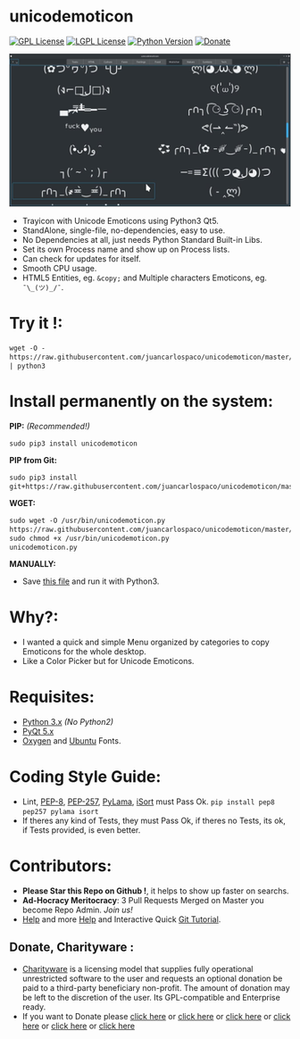 unicodemoticon
==============


[![GPL License](http://img.shields.io/badge/license-GPL-blue.svg?style=plastic)](http://opensource.org/licenses/GPL-3.0) [![LGPL License](http://img.shields.io/badge/license-LGPL-blue.svg?style=plastic)](http://opensource.org/licenses/LGPL-3.0) [![Python Version](https://img.shields.io/badge/Python-3-brightgreen.svg?style=plastic)](http://python.org) [![Donate](https://www.paypalobjects.com/en_US/i/btn/btn_donate_SM.gif "Donate with or without Credit Card")](http://goo.gl/cB7PR)


![screenshot](https://raw.githubusercontent.com/juancarlospaco/unicodemoticon/master/temp.jpg "UnicodEmoticon on Linux")


- Trayicon with Unicode Emoticons using Python3 Qt5.
- StandAlone, single-file, no-dependencies, easy to use.
- No Dependencies at all, just needs Python Standard Built-in Libs.
- Set its own Process name and show up on Process lists.
- Can check for updates for itself.
- Smooth CPU usage.
- HTML5 Entities, eg. `&copy;` and Multiple characters Emoticons, eg. `¯\_(ツ)_/¯`.


# Try it !:

```
wget -O - https://raw.githubusercontent.com/juancarlospaco/unicodemoticon/master/unicodemoticon.py | python3
```

# Install permanently on the system:

**PIP:** *(Recommended!)*
```
sudo pip3 install unicodemoticon
```

**PIP from Git:**
```
sudo pip3 install git+https://raw.githubusercontent.com/juancarlospaco/unicodemoticon/master/unicodemoticon.py
```

**WGET:**
```
sudo wget -O /usr/bin/unicodemoticon.py https://raw.githubusercontent.com/juancarlospaco/unicodemoticon/master/unicodemoticon.py
sudo chmod +x /usr/bin/unicodemoticon.py
unicodemoticon.py
```

**MANUALLY:**

- Save [this file](https://raw.githubusercontent.com/juancarlospaco/unicodemoticon/master/unicodemoticon.py) and run it with Python3.


# Why?:

- I wanted a quick and simple Menu organized by categories to copy Emoticons for the whole desktop.
- Like a Color Picker but for Unicode Emoticons.


# Requisites:

- [Python 3.x](https://www.python.org "Python Homepage") *(No Python2)*
- [PyQt 5.x](http://www.riverbankcomputing.co.uk/software/pyqt/download5 "PyQt5 Homepage")
- [Oxygen](https://www.google.com/fonts/specimen/Oxygen) and [Ubuntu](https://www.google.com/fonts/specimen/Ubuntu) Fonts.


# Coding Style Guide:

- Lint, [PEP-8](https://www.python.org/dev/peps/pep-0008), [PEP-257](https://www.python.org/dev/peps/pep-0257), [PyLama](https://github.com/klen/pylama#-pylama), [iSort](https://github.com/timothycrosley/isort) must Pass Ok. `pip install pep8 pep257 pylama isort`
- If theres any kind of Tests, they must Pass Ok, if theres no Tests, its ok, if Tests provided, is even better.


# Contributors:

- **Please Star this Repo on Github !**, it helps to show up faster on searchs.
- **Ad-Hocracy Meritocracy**: 3 Pull Requests Merged on Master you become Repo Admin. *Join us!*
- [Help](https://help.github.com/articles/using-pull-requests) and more [Help](https://help.github.com/articles/fork-a-repo) and Interactive Quick [Git Tutorial](https://try.github.io).


Donate, Charityware :
---------------------

- [Charityware](https://en.wikipedia.org/wiki/Donationware) is a licensing model that supplies fully operational unrestricted software to the user and requests an optional donation be paid to a third-party beneficiary non-profit. The amount of donation may be left to the discretion of the user. Its GPL-compatible and Enterprise ready.
- If you want to Donate please [click here](http://www.icrc.org/eng/donations/index.jsp) or [click here](http://www.atheistalliance.org/support-aai/donate) or [click here](http://www.msf.org/donate) or [click here](http://richarddawkins.net/) or [click here](http://www.supportunicef.org/) or [click here](http://www.amnesty.org/en/donate)
